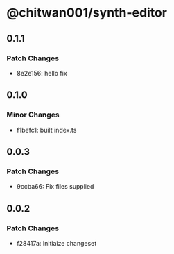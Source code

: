 # @chitwan001/synth-editor

## 0.1.1

### Patch Changes

- 8e2e156: hello fix

## 0.1.0

### Minor Changes

- f1befc1: built index.ts

## 0.0.3

### Patch Changes

- 9ccba66: Fix files supplied

## 0.0.2

### Patch Changes

- f28417a: Initiaize changeset
